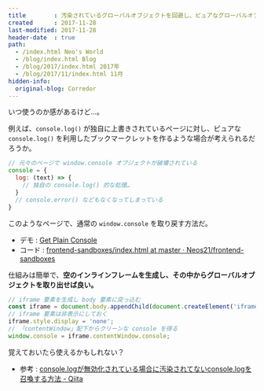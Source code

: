 ```yaml
---
title        : 汚染されているグローバルオブジェクトを回避し、ピュアなグローバルオブジェクトを得る方法
created      : 2017-11-28
last-modified: 2017-11-28
header-date  : true
path:
  - /index.html Neo's World
  - /blog/index.html Blog
  - /blog/2017/index.html 2017年
  - /blog/2017/11/index.html 11月
hidden-info:
  original-blog: Corredor
---
```


いつ使うのか感があるけど…。

例えば、`console.log()` が独自に上書きされているページに対し、ピュアな `console.log()` を利用したブックマークレットを作るような場合が考えられるだろうか。

```javascript
// 元々のページで window.console オブジェクトが破壊されている
console = {
  log: (text) => {
    // 独自の console.log() 的な処理…
  }
  // console.error() などもなくなってしまっている
}
```

このようなページで、通常の `window.console` を取り戻す方法だ。

- デモ : [Get Plain Console](https://neos21.github.io/frontend-sandboxes/get-plain-console/index.html)
- コード : [frontend-sandboxes/index.html at master · Neos21/frontend-sandboxes](https://github.com/neos21/frontend-sandboxes/blob/master/get-plain-console/index.html)

仕組みは簡単で、**空のインラインフレームを生成し、その中からグローバルオブジェクトを取り出せば良い。**

```javascript
// iframe 要素を生成し body 要素に突っ込む
const iframe = document.body.appendChild(document.createElement('iframe'));
// iframe 要素は非表示にしておく
iframe.style.display = 'none';
// 「contentWindow」配下からクリーンな console を得る
window.console = iframe.contentWindow.console;
```

覚えておいたら使えるかもしれない？

- 参考 : [console.logが無効化されている場合に汚染されてないconsole.logを召喚する方法 - Qiita](https://qiita.com/nori4k/items/be008fe228871663d809)
